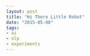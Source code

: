 ```yaml
---
layout: post
title: "Hi There Little Robot"
date: "2015-05-08"
tags:
- ai
- nlp
- experiments
---
```

